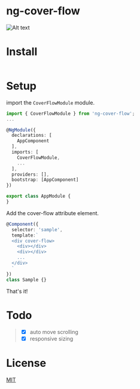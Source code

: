 # ng-cover-flow

![Alt text](https://drive.google.com/uc?export=view&id=0B3XkfYbZArSfa3NodXo4OWhfcms)

# Install
```shell

```

# Setup

import the `CoverFlowModule` module.

```ts
import { CoverFlowModule } from 'ng-cover-flow';
...

@NgModule({
  declarations: [
    AppComponent
  ],
  imports: [
    CoverFlowModule,
    ...
  ],
  providers: [],
  bootstrap: [AppComponent]
})

export class AppModule {
}
```
Add the cover-flow attribute element.
```ts
@Component({
  selector: 'sample',
  template:`
  <div cover-flow>
    <div></div>
    <div></div>
    ...
  </div>
  `
})
class Sample {}
```
That's it!

# Todo
> - [x] auto move scrolling<br>
> - [x] responsive sizing

# License
 [MIT](/LICENSE)
